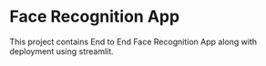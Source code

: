 # Face Recognition App
This project contains End to End Face Recognition App along with deployment using streamlit.
